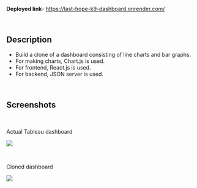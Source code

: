 **Deployed link**- https://last-hope-k9-dashboard.onrender.com/

<br>

## Description

- Build a clone of a dashboard consisting of line charts and bar graphs.
- For making charts, Chart.js is used.
- For frontend, React.js is used.
- For backend, JSON server is used.

<br>

## Screenshots

<br>

Actual Tableau dashboard

![](https://github.com/yashverma03/last-hope-K9-dashboard/assets/94443269/d8075aa6-a78a-4dd7-8def-7b3e72becf85)

<br>

Cloned dashboard

![](https://github.com/yashverma03/last-hope-K9-dashboard/assets/94443269/0030783b-125d-4203-b581-6c33703415b1)
